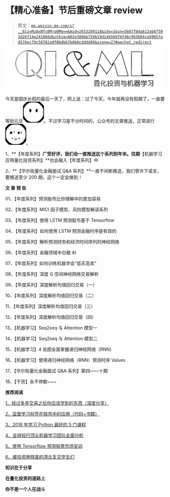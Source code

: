 # 【精心准备】节后重磅文章 review

> 原文：[`mp.weixin.qq.com/s?__biz=MzAxNTc0Mjg0Mg==&mid=2653289118&idx=1&sn=5687f04a613ab6f593d26f14e241068d&chksm=802e388bb759b19d14b56976f46c963684ce8905fad576ec79c58762a9f0bdbb7b8b0cdddd89&scene=27#wechat_redirect`](http://mp.weixin.qq.com/s?__biz=MzAxNTc0Mjg0Mg==&mid=2653289118&idx=1&sn=5687f04a613ab6f593d26f14e241068d&chksm=802e388bb759b19d14b56976f46c963684ce8905fad576ec79c58762a9f0bdbb7b8b0cdddd89&scene=27#wechat_redirect)

![](img/1a681c0b726a3a51b3508cf86dc7c2e8.png)

今天是国庆长假的最后一天了，网上说：过了今天，今年就再没有假期了，一直要等到元旦![](img/32aee89406096587dd9f81ffde17df2c.png)。不过学习是不分时间的，公众号的文章推送，正常进行![](img/93551063bff90ef250e15a7444dc5ff0.png)。

1、**【年度系列】**广受好评，我们会一直推送这个系列到年末。往期**【机器学习应用量化投资系列】**也会融入【年度系列】中

2、**【华尔街量化金融面试 Q&A 系列】**一直不间断推送，我们曾许下诺言，要推送至少 200 期，这个一定会做到！

**文 章 预 告**

01、【年度系列】预测股市比你理解中的更加容易

02、【年度系列】MICI 因子模型、风险模型解读系列

03、【年度系列】使用 LSTM 预测股市基于 Tensorflow

04、【年度系列】如何使用 LSTM 预测金融时序是有效的

05、【年度系列】解析预测财务和经济时间序列的神经网络

06、【年度系列】金融领域中白箱 AI

07、【年度系列】如何训练机器学会“低买高卖”

08、【年度系列】深度 Q 空间神经网络交易解析

09、【年度系列】深度解析均值回归交易（一）

10、【年度系列】深度解析均值回归交易（二）

11、【年度系列】深度解析均值回归交易（三）

12、【年度系列】深度解析均值回归交易（四）

13、【机器学习】Seq2seq 与 Attention 模型一

14、【机器学习】Seq2seq 与 Attention 模型二

15、【机器学习】4 张图全面掌握递归神经网络（RNN）

16、【机器学习】使用递归神经网络（RNN）预测时序 Values

17、【华尔街量化金融面试 Q&A 系列】第四——十期

18、【干货】永不停歇~~~

**推荐阅读**

[1、经过多年交易之后你应该学到的东西（深度分享）](https://mp.weixin.qq.com/s?__biz=MzAxNTc0Mjg0Mg==&mid=2653289074&idx=1&sn=e859d363eef9249236244466a1af41b6&chksm=802e3867b759b1717f77e07a51ee5671e8115130c66562577280ba1243cba08218add04f1f00&token=449379994&lang=zh_CN&scene=21#wechat_redirect)

[2、监督学习标签在股市中的应用（代码+书籍）](https://mp.weixin.qq.com/s?__biz=MzAxNTc0Mjg0Mg==&mid=2653289050&idx=1&sn=60043a5c95b877dd329a5fd150ddacc4&chksm=802e384fb759b1598e500087374772059aa21b31ae104b3dca04331cf4b63a233c5e04c1945a&token=449379994&lang=zh_CN&scene=21#wechat_redirect)

[3、2018 年学习 Python 最好的 5 门课程](https://mp.weixin.qq.com/s?__biz=MzAxNTc0Mjg0Mg==&mid=2653289028&idx=1&sn=631cbc728b0f857713fc65841e48e5d1&chksm=802e3851b759b147dc92afded432db568d9d77a1b97ef22a1e1a376fa0bc39b55781c18b5f4f&token=449379994&lang=zh_CN&scene=21#wechat_redirect)

[4、全球投行顶尖机器学习团队全面分析](https://mp.weixin.qq.com/s?__biz=MzAxNTc0Mjg0Mg==&mid=2653289018&idx=1&sn=8c411f676c2c0d92b0dd218f041bee4b&chksm=802e382fb759b139ffebf633ac14cdd0f21938e4613fe632d5d9231dab3d2aca95a11628378a&token=449379994&lang=zh_CN&scene=21#wechat_redirect)

[5、使用 Tensorflow 预测股票市场变动](https://mp.weixin.qq.com/s?__biz=MzAxNTc0Mjg0Mg==&mid=2653289014&idx=1&sn=3762d405e332c599a21b48a7dc4df587&chksm=802e3823b759b135928d55044c2729aea9690f86752b680eb973d1a376dc53cfa18287d0060b&token=449379994&lang=zh_CN&scene=21#wechat_redirect)

[6、被投资圈残害的清北复交学生们](https://mp.weixin.qq.com/s?__biz=MzAxNTc0Mjg0Mg==&mid=2653289110&idx=1&sn=538d00046a15fb2f70a56be79f71e6b9&chksm=802e3883b759b1950252499ea9a7b1fadaa4748ec40b8a1a8d7da0d5c17db153bd86548060fb&token=1336933869&lang=zh_CN&scene=21#wechat_redirect)

**知识在于分享**

**在量化投资的道路上**

**你不是一个人在战斗**